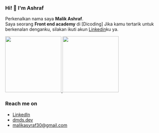 ### Hi! 👋 I'm Ashraf
Perkenalkan nama saya **Malik Ashraf**.\
Saya seorang **Front end academy** di [Dicoding]
Jika kamu tertarik untuk berkenalan denganku, silakan ikuti akun [Linkedin](linkedin.com/in/sraf-malik-548504210/)ku ya.
 
<p align="left">
<a href="https://github.com/maliqessentials">
  <img height="180em" src="https://github-readme-stats-eight-theta.vercel.app/api?username=maliqessentials&show_icons=true&theme=algolia&include_all_commits=true&count_private=true"/>
  <img height="180em" src="https://github-readme-stats-eight-theta.vercel.app/api/top-langs/?username=gilangadhan&layout=compact&langs_count=8&theme=algolia"/>
</a>
</p>

### Reach me on
- <a href="https://linkedin.com/in/sraf-malik-548504210/">LinkedIn</a>
- <a href="https://dmds.dev">dmds.dev</a>
- malikasyraf30@gmail.com
